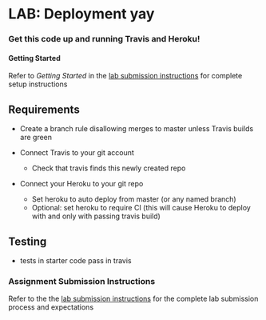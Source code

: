 # LAB: Deployment yay

### Get this code up and running Travis and Heroku!

#### Getting Started
Refer to *Getting Started* in the [lab submission instructions](../../../reference/submission-instructions/labs/README.md) for complete setup instructions

## Requirements

- Create a branch rule disallowing merges to master unless Travis builds are green

- Connect Travis to your git account
  - Check that travis finds this newly created repo

- Connect your Heroku to your git repo
  - Set heroku to auto deploy from master (or any named branch)
  - Optional: set heroku to require CI (this will cause Heroku to deploy with and only with passing travis build)

## Testing
* tests in starter code pass in travis

### Assignment Submission Instructions
Refer to the the [lab submission instructions](../../../reference/submission-instructions/labs/README.md) for the complete lab submission process and expectations
